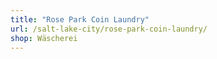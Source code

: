 ```yaml
---
title: "Rose Park Coin Laundry"
url: /salt-lake-city/rose-park-coin-laundry/
shop: Wäscherei
---
```

